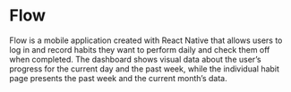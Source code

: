 # Flow

Flow is a mobile application created with React Native that allows users to log in and record habits they want to perform daily and check them off when completed. The dashboard shows visual data about the user’s progress for the current day and the past week, while the individual habit page presents the past week and the current month’s data.
